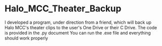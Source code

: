 # Halo_MCC_Theater_Backup
I developed a program, under direction from a friend, which will back up Halo MCC's theater clips to the user's One Drive or their C Drive. 
The code is provided in the .py document
You can run the .exe file and everything should work properly 
